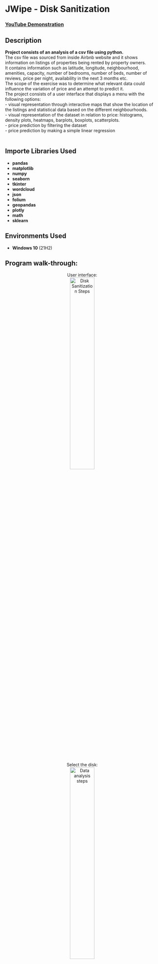 <h1>JWipe - Disk Sanitization</h1>

 ### [YouTube Demonstration](https://youtu.be/7eJexJVCqJo)

<h2>Description</h2>
<b>Project consists of an analysis of a csv file using python. </b> <br/>
The csv file was sourced from inside Airbnb website and it shows information on listings of properties being rented by property owners. <br/>
It contains information such as latitude, longitude, neighbourhood, amenities, capacity, number of bedrooms, number of beds, number of reviews, price per night, availability in the next 3 months etc. <br/>
The scope of the exercise was to determine what relevant data could influence the variation of price and an attempt to predict it.<br/>
The project consists of a user interface that displays a menu with the following options:<br/>
- visual representation through interactive maps that show the location of the listings and statistical data based on the different neighbourhoods. <br/>
- visual representation of the dataset in relation to price: histograms, density plots, heatmaps, barplots, boxplots, scatterplots. <br/>
- price prediction by filtering the dataset <br/>
- price prediction by making a simple linear regression <br/>
<br />


<h2>Importe Libraries Used</h2>

- <b>pandas</b> 
- <b>matplotlib</b>
- <b>numpy</b>
- <b>seaborn</b>
- <b>tkinter</b>
- <b>wordcloud</b>
- <b>json</b>
- <b>folium</b>
- <b>geopandas</b>
- <b>plotly</b>
- <b>math</b>
- <b>sklearn</b>


<h2>Environments Used </h2>

- <b>Windows 10</b> (21H2)

<h2>Program walk-through:</h2>

<p align="center">
User interface: <br/>
<img src="https://images2.imgbox.com/7f/83/MOXBvAie_o.png" height="40%" width="40%" alt="Disk Sanitization Steps"/>
<br />
<br />
Select the disk:  <br/>
<img src="https://images2.imgbox.com/fb/db/rCzjw2GA_o.png" height="40%" width="40%" alt="Data analysis steps"/>
<br />
<br />
Enter the number of passes: <br/>
<img src="https://images2.imgbox.com/a9/f9/TIkKBmqR_o.png" height="100%" width="100%" alt="Disk Sanitization Steps"/>
<br />
<br />
Confirm your selection:  <br/>
<img src="https://i.imgur.com/cdFHBiU.png" height="80%" width="80%" alt="Disk Sanitization Steps"/>
<br />
<br />
Wait for process to complete (may take some time):  <br/>
<img src="https://i.imgur.com/JL945Ga.png" height="80%" width="80%" alt="Disk Sanitization Steps"/>
<br />
<br />
Sanitization complete:  <br/>
<img src="https://i.imgur.com/K71yaM2.png" height="80%" width="80%" alt="Disk Sanitization Steps"/>
<br />
<br />
Observe the wiped disk:  <br/>
<img src="https://i.imgur.com/AeZkvFQ.png" height="80%" width="80%" alt="Disk Sanitization Steps"/>
</p>

<!--
 ```diff
- text in red
+ text in green
! text in orange
# text in gray
@@ text in purple (and bold)@@
```
--!>
